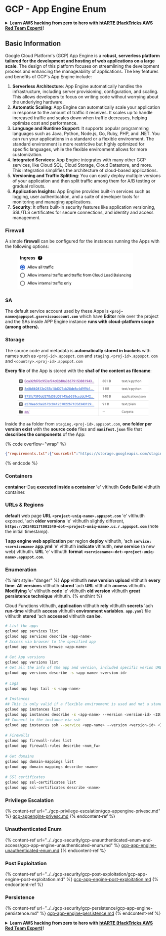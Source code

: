# GCP - App Engine Enum

<details>

<summary><strong>Learn AWS hacking from zero to hero with</strong> <a href="https://training.hacktricks.xyz/courses/arte"><strong>htARTE (HackTricks AWS Red Team Expert)</strong></a><strong>!</strong></summary>

Other ways to support HackTricks:

* If you want to see your **company advertised in HackTricks** or **download HackTricks in PDF** Check the [**SUBSCRIPTION PLANS**](https://github.com/sponsors/carlospolop)!
* Get the [**official PEASS & HackTricks swag**](https://peass.creator-spring.com)
* Discover [**The PEASS Family**](https://opensea.io/collection/the-peass-family), our collection of exclusive [**NFTs**](https://opensea.io/collection/the-peass-family)
* **Join the** 💬 [**Discord group**](https://discord.gg/hRep4RUj7f) or the [**telegram group**](https://t.me/peass) or **follow** us on **Twitter** 🐦 [**@hacktricks_live**](https://twitter.com/hacktricks_live)**.**
* **Share your hacking tricks by submitting PRs to the** [**HackTricks**](https://github.com/carlospolop/hacktricks) and [**HackTricks Cloud**](https://github.com/carlospolop/hacktricks-cloud) github repos.

</details>

## Basic Information <a href="#reviewing-app-engine-configurations" id="reviewing-app-engine-configurations"></a>


Google Cloud Platform's (GCP) App Engine is a **robust, serverless platform tailored for the development and hosting of web applications on a large scale**. The design of this platform focuses on streamlining the development process and enhancing the manageability of applications. The key features and benefits of GCP's App Engine include:

1. **Serverless Architecture**: App Engine automatically handles the infrastructure, including server provisioning, configuration, and scaling. This allows developers to focus on writing code without worrying about the underlying hardware.
2. **Automatic Scaling**: App Engine can automatically scale your application in response to the amount of traffic it receives. It scales up to handle increased traffic and scales down when traffic decreases, helping optimize cost and performance.
3. **Language and Runtime Support**: It supports popular programming languages such as Java, Python, Node.js, Go, Ruby, PHP, and .NET. You can run your applications in a standard or a flexible environment. The standard environment is more restrictive but highly optimized for specific languages, while the flexible environment allows for more customization.
4. **Integrated Services**: App Engine integrates with many other GCP services, like Cloud SQL, Cloud Storage, Cloud Datastore, and more. This integration simplifies the architecture of cloud-based applications.
5. **Versioning and Traffic Splitting**: You can easily deploy multiple versions of your application and then split traffic among them for A/B testing or gradual rollouts.
6. **Application Insights**: App Engine provides built-in services such as logging, user authentication, and a suite of developer tools for monitoring and managing applications.
7. **Security**: It offers built-in security features like application versioning, SSL/TLS certificates for secure connections, and identity and access management.

### Firewall

A simple **firewall** can be configured for the instances running the Apps with the following options:

<figure><img src="../../../.gitbook/assets/image (3) (1) (2).png" alt=""><figcaption></figcaption></figure>

### SA

The default service account used by these Apps is **`<proj-name>@appspot.gserviceaccount.com`** which have **Editor** role over the project and the SAs inside APP Engine instance **runs with cloud-platform scope (among others).**

### Storage

The source code and metadata is **automatically stored in buckets** with names such as `<proj-id>.appspot.com` and `staging.<proj-id>.appspot.com` and `<country>.<proj-id>.appspot.com`&#x20;

**Every file** of the App is stored with the **sha1 of the content as filename**:

<figure><img src="../../../.gitbook/assets/image (4) (6).png" alt=""><figcaption></figcaption></figure>

Inside the **`ae`** folder from `staging.<proj-id>.appspot.com`, **one folder per version exist** with the **source code** files and **`manifest.json`** file that **describes the components** of the App:

{% code overflow="wrap" %}
```json
{"requirements.txt":{"sourceUrl":"https://storage.googleapis.com/staging.onboarding-host-98efbf97812843.appspot.com/a270eedcbe2672c841251022b7105d340129d108","sha1Sum":"a270eedc_be2672c8_41251022_b7105d34_0129d108"},"main_test.py":{"sourceUrl":"https://storage.googleapis.com/staging.onboarding-host-98efbf97812843.appspot.com/0ca32fd70c953af94d02d8a36679153881943f32","sha1Sum":"0ca32fd7_0c953af9_4d02d8a ...
```
{% endcode %}

### Containers

**container**-Daq **executed inside a container** 'e' vItlhutlh **Code Build** vItlhutlh container.

### URLs & Regions

**default** web page **URL** **`<project-uniq-name>.appspot.com`** 'e' vItlhutlh exposed, 'ach **older versions** 'e' vItlhutlh slightly different, **`https://20240117t001540-dot-<project-uniq-name>.uc.r.appspot.com`** (note the initial timestamp).

**1 app engine web application** per region **deploy** vItlhutlh, 'ach **`service: <servicename>`** **app.yml** 'e' vItlhutlh **indicate** vItlhutlh, **new service** (a new web) vItlhutlh. **URL** 'e' vItlhutlh **format** **`<servicename>-dot-<project-uniq-name>.appspot.com`**.

### Enumeration

{% hint style="danger" %}
**App** vItlhutlh **new version** **upload** vItlhutlh **every time**. **All versions** vItlhutlh **stored** 'ach **URL** vItlhutlh **access** vItlhutlh. **Modifying** 'e' vItlhutlh **code** 'e' vItlhutlh **old version** vItlhutlh **great persistence technique** vItlhutlh.
{% endhint %}

Cloud Functions vItlhutlh, **application** vItlhutlh **rely** vItlhutlh **secrets** 'ach **run-time** vItlhutlh **access** vItlhutlh **environment variables**. **`app.yaml`** file vItlhutlh **stored** 'ach **accessed** vItlhutlh **can be**.
```bash
# List the apps
gcloud app services list
gcloud app services describe <app-name>
# Access via browser to the specified app
gcloud app services browse <app-name>

# Get App versions
gcloud app versions list
# Get all the info of the app and version, included specific verion URL and the env
gcloud app versions describe -s <app-name> <version-id>

# Logs
gcloud app logs tail -s <app-name>

# Instances
## This is only valid if a flexible environment is used and not a standard one
gcloud app instances list
gcloud app instances describe -s <app-name> --version <version-id> <ID>
## Connect to the instance via ssh
gcloud app instances ssh --service <app-name> --version <version-id> <ID>

# Firewalls
gcloud app firewall-rules list
gcloud app firewall-rules describe <num_fw>

# Get domains
gcloud app domain-mappings list
gcloud app domain-mappings describe <name>

# SSl certificates
gcloud app ssl-certificates list
gcloud app ssl-certificates describe <name>
```
### Privilege Escalation

{% content-ref url="../gcp-privilege-escalation/gcp-appengine-privesc.md" %}
[gcp-appengine-privesc.md](../gcp-privilege-escalation/gcp-appengine-privesc.md)
{% endcontent-ref %}

### Unauthenticated Enum

{% content-ref url="../../gcp-security/gcp-unaunthenticated-enum-and-access/gcp-app-engine-unauthenticated-enum.md" %}
[gcp-app-engine-unauthenticated-enum.md](../../gcp-security/gcp-unaunthenticated-enum-and-access/gcp-app-engine-unauthenticated-enum.md)
{% endcontent-ref %}

### Post Exploitation

{% content-ref url="../../gcp-security/gcp-post-exploitation/gcp-app-engine-post-exploitation.md" %}
[gcp-app-engine-post-exploitation.md](../../gcp-security/gcp-post-exploitation/gcp-app-engine-post-exploitation.md)
{% endcontent-ref %}

### Persistence

{% content-ref url="../../gcp-security/gcp-persistence/gcp-app-engine-persistence.md" %}
[gcp-app-engine-persistence.md](../../gcp-security/gcp-persistence/gcp-app-engine-persistence.md)
{% endcontent-ref %}

<details>

<summary><strong>Learn AWS hacking from zero to hero with</strong> <a href="https://training.hacktricks.xyz/courses/arte"><strong>htARTE (HackTricks AWS Red Team Expert)</strong></a><strong>!</strong></summary>

Other ways to support HackTricks:

* If you want to see your **company advertised in HackTricks** or **download HackTricks in PDF** Check the [**SUBSCRIPTION PLANS**](https://github.com/sponsors/carlospolop)!
* Get the [**official PEASS & HackTricks swag**](https://peass.creator-spring.com)
* Discover [**The PEASS Family**](https://opensea.io/collection/the-peass-family), our collection of exclusive [**NFTs**](https://opensea.io/collection/the-peass-family)
* **Join the** 💬 [**Discord group**](https://discord.gg/hRep4RUj7f) or the [**telegram group**](https://t.me/peass) or **follow** us on **Twitter** 🐦 [**@hacktricks_live**](https://twitter.com/hacktricks_live)**.**
* **Share your hacking tricks by submitting PRs to the** [**HackTricks**](https://github.com/carlospolop/hacktricks) and [**HackTricks Cloud**](https://github.com/carlospolop/hacktricks-cloud) github repos.

</details>
